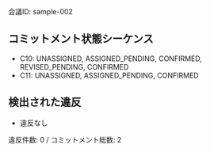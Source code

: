会議ID: sample-002

## コミットメント状態シーケンス
- C10: UNASSIGNED, ASSIGNED_PENDING, CONFIRMED, REVISED_PENDING, CONFIRMED
- C11: UNASSIGNED, ASSIGNED_PENDING, CONFIRMED

## 検出された違反
- 違反なし

違反件数: 0 / コミットメント総数: 2